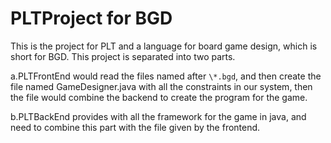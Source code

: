 PLTProject for BGD
========


This is the project for PLT and a language for board game design, which is short for BGD.
This project is separated into two parts.

a.PLTFrontEnd would read the files named after ```\*.bgd```, and then create the file named GameDesigner.java with all the constraints in our system, then the file would combine the backend to create the program for the game. 

b.PLTBackEnd provides with all the framework for the game in java, and need to combine this part with the file given by the frontend.




